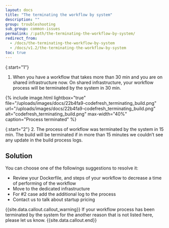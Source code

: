 ```yaml
---
layout: docs
title: "The terminating the workflow by system"
description: ""
group: troubleshooting
sub_group: common-issues
permalink: /:path/the-terminating-the-workflow-by-system/
redirect_from:
  - /docs/the-terminating-the-workflow-by-system
  - /docs/v1.2/the-terminating-the-workflow-by-system
toc: true
---
```


{:start="1"}
1. When you have a workflow that takes more than 30 min and you are on shared infrastructure now. On shared infrastructure, your workflow process will be terminated by the system in 30 min.

{% include 
image.html 
lightbox="true" 
file="/uploads/images/docs/22b4fa9-codefresh_terminating_build.png" 
url="/uploads/images/docs/22b4fa9-codefresh_terminating_build.png"
alt="codefresh_terminating_build.png" 
max-width="40%"
caption="Process terminated"
%}

{:start="2"}
2. The process of workflow was terminated by the system in 15 min. The build will be terminated if in more than 15 minutes we couldn’t see any update in the build process logs.

## Solution
You can choose one of the followings suggestions to resolve it:
- Review your Dockerfile, and steps of your workflow to decrease a time of performing of the workflow
- Move to the dedicated infrastructure
- For #2 case add the additional log to the process
- Contact us to talk about startup pricing

{{site.data.callout.callout_warning}}
If your workflow process has been terminated by the system for the another reason that is not listed here, please let us know.
{{site.data.callout.end}}
